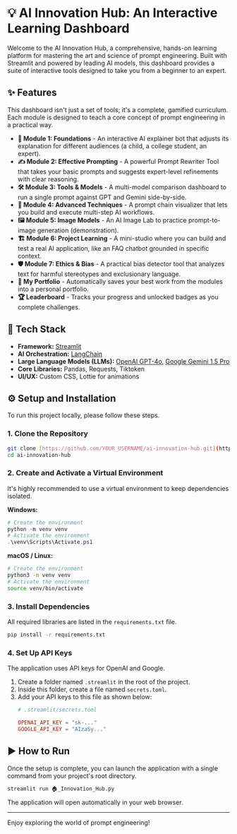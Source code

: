 # 💡 AI Innovation Hub: An Interactive Learning Dashboard

Welcome to the AI Innovation Hub, a comprehensive, hands-on learning platform for mastering the art and science of prompt engineering. Built with Streamlit and powered by leading AI models, this dashboard provides a suite of interactive tools designed to take you from a beginner to an expert. 

## ✨ Features

This dashboard isn't just a set of tools; it's a complete, gamified curriculum. Each module is designed to teach a core concept of prompt engineering in a practical way.

* **🧠 Module 1: Foundations** - An interactive AI explainer bot that adjusts its explanation for different audiences (a child, a college student, an expert).
* **✍️ Module 2: Effective Prompting** - A powerful Prompt Rewriter Tool that takes your basic prompts and suggests expert-level refinements with clear reasoning.
* **🛠️ Module 3: Tools & Models** - A multi-model comparison dashboard to run a single prompt against GPT and Gemini side-by-side.
* **🔗 Module 4: Advanced Techniques** - A prompt chain visualizer that lets you build and execute multi-step AI workflows.
* **🖼️ Module 5: Image Models** - An AI Image Lab to practice prompt-to-image generation (demonstration).
* **🏗️ Module 6: Project Learning** - A mini-studio where you can build and test a real AI application, like an FAQ chatbot grounded in specific context.
* **🛡️ Module 7: Ethics & Bias** - A practical bias detector tool that analyzes text for harmful stereotypes and exclusionary language.
* **💼 My Portfolio** - Automatically saves your best work from the modules into a personal portfolio.
* **🏆 Leaderboard** - Tracks your progress and unlocked badges as you complete challenges.

## 🚀 Tech Stack

* **Framework:** [Streamlit](https://streamlit.io/)
* **AI Orchestration:** [LangChain](https://www.langchain.com/)
* **Large Language Models (LLMs):** [OpenAI GPT-4o](https://openai.com/), [Google Gemini 1.5 Pro](https://deepmind.google/technologies/gemini/)
* **Core Libraries:** Pandas, Requests, Tiktoken
* **UI/UX:** Custom CSS, Lottie for animations

## ⚙️ Setup and Installation

To run this project locally, please follow these steps.

### 1. Clone the Repository
```bash
git clone [https://github.com/YOUR_USERNAME/ai-innovation-hub.git](https://github.com/YOUR_USERNAME/ai-innovation-hub.git)
cd ai-innovation-hub
```

### 2. Create and Activate a Virtual Environment
It's highly recommended to use a virtual environment to keep dependencies isolated.

**Windows:**
```powershell
# Create the environment
python -m venv venv
# Activate the environment
.\venv\Scripts\Activate.ps1
```

**macOS / Linux:**
```bash
# Create the environment
python3 -m venv venv
# Activate the environment
source venv/bin/activate
```

### 3. Install Dependencies
All required libraries are listed in the `requirements.txt` file.
```bash
pip install -r requirements.txt
```

### 4. Set Up API Keys
The application uses API keys for OpenAI and Google.

1.  Create a folder named `.streamlit` in the root of the project.
2.  Inside this folder, create a file named `secrets.toml`.
3.  Add your API keys to this file as shown below:
    ```toml
    # .streamlit/secrets.toml

    OPENAI_API_KEY = "sk-..."
    GOOGLE_API_KEY = "AIzaSy..."
    ```

## ▶️ How to Run
Once the setup is complete, you can launch the application with a single command from your project's root directory.

```bash
streamlit run 🏠_Innovation_Hub.py
```
The application will open automatically in your web browser.

---
Enjoy exploring the world of prompt engineering!

